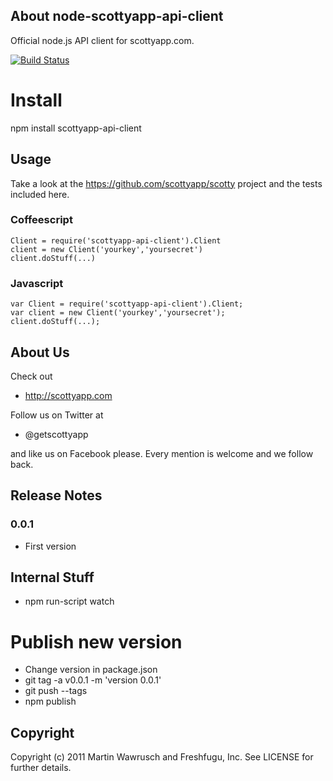## About node-scottyapp-api-client

Official node.js API client for scottyapp.com.

[![Build Status](https://secure.travis-ci.org/scottyapp/node-scottyapp-api-client.png)](http://travis-ci.org/scottyapp/node-scottyapp-api-client.png)

# Install

npm install scottyapp-api-client

## Usage

Take a look at the https://github.com/scottyapp/scotty project and the tests included here.

### Coffeescript

	Client = require('scottyapp-api-client').Client
	client = new Client('yourkey','yoursecret')
	client.doStuff(...)

### Javascript

	var Client = require('scottyapp-api-client').Client;
	var client = new Client('yourkey','yoursecret');
	client.doStuff(...);

## About Us


Check out 

* http://scottyapp.com

Follow us on Twitter at 

* @getscottyapp

and like us on Facebook please. Every mention is welcome and we follow back.

## Release Notes

### 0.0.1

* First version

## Internal Stuff

* npm run-script watch

# Publish new version

* Change version in package.json
* git tag -a v0.0.1 -m 'version 0.0.1'
* git push --tags
* npm publish

## Copyright

Copyright (c) 2011 Martin Wawrusch and Freshfugu, Inc. See LICENSE for
further details.


